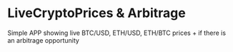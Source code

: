 # LiveCryptoPrices & Arbitrage
Simple APP showing live BTC/USD, ETH/USD, ETH/BTC prices + if there is an arbitrage opportunity
